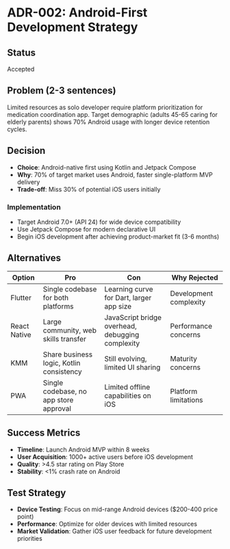 # ADR-002: Android-First Development Strategy

## Status
Accepted

## Problem (2-3 sentences)
Limited resources as solo developer require platform prioritization for medication coordination app. Target demographic (adults 45-65 caring for elderly parents) shows 70% Android usage with longer device retention cycles.

## Decision
- **Choice**: Android-native first using Kotlin and Jetpack Compose
- **Why**: 70% of target market uses Android, faster single-platform MVP delivery
- **Trade-off**: Miss 30% of potential iOS users initially

### Implementation
- Target Android 7.0+ (API 24) for wide device compatibility
- Use Jetpack Compose for modern declarative UI
- Begin iOS development after achieving product-market fit (3-6 months)

## Alternatives
| Option | Pro | Con | Why Rejected |
|--------|-----|-----|-------------|
| Flutter | Single codebase for both platforms | Learning curve for Dart, larger app size | Development complexity |
| React Native | Large community, web skills transfer | JavaScript bridge overhead, debugging complexity | Performance concerns |
| KMM | Share business logic, Kotlin consistency | Still evolving, limited UI sharing | Maturity concerns |
| PWA | Single codebase, no app store approval | Limited offline capabilities on iOS | Platform limitations |

## Success Metrics
- **Timeline**: Launch Android MVP within 8 weeks
- **User Acquisition**: 1000+ active users before iOS development
- **Quality**: >4.5 star rating on Play Store
- **Stability**: <1% crash rate on Android

## Test Strategy
- **Device Testing**: Focus on mid-range Android devices ($200-400 price point)
- **Performance**: Optimize for older devices with limited resources
- **Market Validation**: Gather iOS user feedback for future development priorities